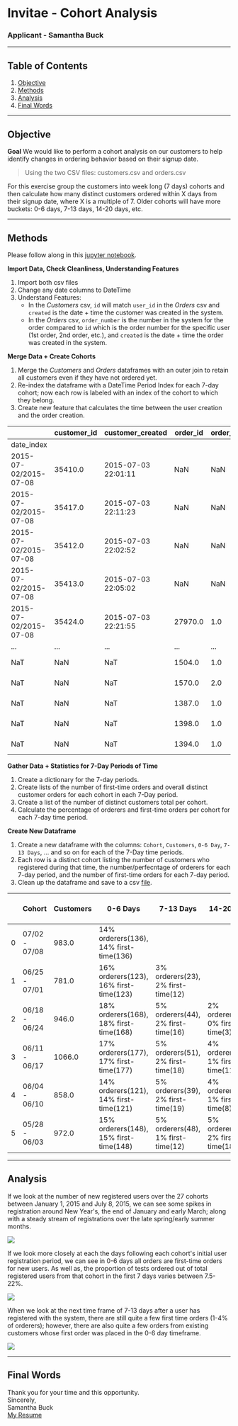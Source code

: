 # Invitae - Cohort Analysis
### Applicant - Samantha Buck
-------------------------------------
## Table of Contents
1. [Objective](#objective)
2. [Methods](#methods)
3. [Analysis](#analysis)
4. [Final Words](#final-words) 

--------------------------------  

## Objective
**Goal** 
We would like to perform a cohort analysis on our customers to help identify changes in ordering behavior based on their signup date.  
> Using the two CSV files: customers.csv and orders.csv

For this exercise group the customers into week long (7 days) cohorts and then calculate how many distinct customers ordered within X days from their signup date, where X is a multiple of 7. Older cohorts will have more buckets: 0-6 days, 7-13 days, 14-20 days, etc.   

----------------------------  
## Methods 
Please follow along in this [jupyter notebook](notebooks/Cohort-Analysis-Samantha-Buck.ipynb).  

**Import Data, Check Cleanliness, Understanding Features**
1. Import both csv files
2. Change any date columns to DateTime
3. Understand Features:
    - In the *Customers* csv, ```id``` will match ```user_id``` in the *Orders* csv and ```created``` is the date + time the customer was created in the system.
    - In the *Orders* csv, ```order_number``` is the number in the system for the order compared to ```id``` which is the order number for the specific user (1st order, 2nd order, etc.), and ```created``` is the date + time the order was created in the system.

**Merge Data + Create Cohorts**
1. Merge the *Customers* and *Orders* dataframes with an outer join to retain all customers even if they have not ordered yet.
2. Re-index the dataframe with a DateTime Period Index for each 7-day cohort; now each row is labeled with an index of the cohort to which they belong.
3. Create new feature that calculates the time between the user creation and the order creation.

|                       | customer_id | customer_created    | order_id | order_number | order_created       | time_to_order   | Order_Group_days |
|-----------------------|-------------|---------------------|----------|--------------|---------------------|-----------------|------------------|
| date_index            |             |                     |          |              |                     |                 |                  |
| 2015-07-02/2015-07-08 | 35410.0     | 2015-07-03 22:01:11 | NaN      | NaN          | NaT                 | NaT             | NaN              |
| 2015-07-02/2015-07-08 | 35417.0     | 2015-07-03 22:11:23 | NaN      | NaN          | NaT                 | NaT             | NaN              |
| 2015-07-02/2015-07-08 | 35412.0     | 2015-07-03 22:02:52 | NaN      | NaN          | NaT                 | NaT             | NaN              |
| 2015-07-02/2015-07-08 | 35413.0     | 2015-07-03 22:05:02 | NaN      | NaN          | NaT                 | NaT             | NaN              |
| 2015-07-02/2015-07-08 | 35424.0     | 2015-07-03 22:21:55 | 27970.0  | 1.0          | 2015-07-03 23:37:49 | 0 days 01:15:54 | 0.0              |
| ...                   | ...         | ...                 | ...      | ...          | ...                 | ...             | ...              |
| NaT                   | NaN         | NaT                 | 1504.0   | 1.0          | 2014-10-20 18:41:01 | NaT             | NaN              |
| NaT                   | NaN         | NaT                 | 1570.0   | 2.0          | 2014-10-22 02:50:21 | NaT             | NaN              |
| NaT                   | NaN         | NaT                 | 1387.0   | 1.0          | 2014-10-14 19:40:57 | NaT             | NaN              |
| NaT                   | NaN         | NaT                 | 1398.0   | 1.0          | 2014-10-14 21:49:05 | NaT             | NaN              |
| NaT                   | NaN         | NaT                 | 1394.0   | 1.0          | 2014-10-14 20:56:12 | NaT             | NaN              |  

**Gather Data + Statistics for 7-Day Periods of Time**
1. Create a dictionary for the 7-day periods.
2. Create lists of the number of first-time orders and overall distinct customer orders for each cohort in each 7-Day period.
3. Create a list of the number of distinct customers total per cohort.
4. Calculate the percentage of orderers and first-time orders per cohort for each 7-day time period.

**Create New Dataframe**
1. Create a new dataframe with the columns: ```Cohort```, ```Customers```, ```0-6 Day```, ```7-13 Days```, ... and so on for each of the 7-Day time periods.
2. Each row is a distinct cohort listing the number of customers who registered during that time, the number/perfecntage of orderers for each 7-day period, and the number of first-time orders for each 7-day period. 
3. Clean up the dataframe and save to a csv [file](data/cohort_analysis.csv).

|   | Cohort        | Customers | 0-6 Days                               | 7-13 Days                          | 14-20 Days                         | 15-27 Days                         | 28-34 Days                        | 35-41 Days                        | 42-48 Days | 49-55 Days | 56-62 Days | 63-69 Days | 70-76 Days | 77-83 Days | 85-90 Days | 91-97 Days | 98-104 Days | 105-111 Days | 112-118 Days | 119-125 Days | 126-132 Days | 133-139 Days | 140-146 Days | 147-153 Days | 154-160 Days | 161-167 Days | 168-174 Days | 175-181 Days | 182-188 Days |
|---|---------------|-----------|----------------------------------------|------------------------------------|------------------------------------|------------------------------------|-----------------------------------|-----------------------------------|------------|------------|------------|------------|------------|------------|------------|------------|-------------|--------------|--------------|--------------|--------------|--------------|--------------|--------------|--------------|--------------|--------------|--------------|--------------|
| 0 | 07/02 - 07/08 | 983.0     | 14% orderers(136), 14% first-time(136) |                                    |                                    |                                    |                                   |                                   |            |            |            |            |            |            |            |            |             |              |              |              |              |              |              |              |              |              |              |              |              |
| 1 | 06/25 - 07/01 | 781.0     | 16% orderers(123), 16% first-time(123) | 3% orderers(23), 2% first-time(12) |                                    |                                    |                                   |                                   |            |            |            |            |            |            |            |            |             |              |              |              |              |              |              |              |              |              |              |              |              |
| 2 | 06/18 - 06/24 | 946.0     | 18% orderers(168), 18% first-time(168) | 5% orderers(44), 2% first-time(16) | 2% orderers(15), 0% first-time(3)  |                                    |                                   |                                   |            |            |            |            |            |            |            |            |             |              |              |              |              |              |              |              |              |              |              |              |              |
| 3 | 06/11 - 06/17 | 1066.0    | 17% orderers(177), 17% first-time(177) | 5% orderers(51), 2% first-time(18) | 4% orderers(46), 1% first-time(11) | 2% orderers(18), 0% first-time(3)  |                                   |                                   |            |            |            |            |            |            |            |            |             |              |              |              |              |              |              |              |              |              |              |              |              |
| 4 | 06/04 - 06/10 | 858.0     | 14% orderers(121), 14% first-time(121) | 5% orderers(39), 2% first-time(19) | 4% orderers(37), 1% first-time(8)  | 3% orderers(29), 1% first-time(9)  | 2% orderers(20), 1% first-time(7) |                                   |            |            |            |            |            |            |            |            |             |              |              |              |              |              |              |              |              |              |              |              |              |
| 5 | 05/28 - 06/03 | 972.0     | 15% orderers(148), 15% first-time(148) | 5% orderers(48), 1% first-time(12) | 5% orderers(48), 2% first-time(18) | 4% orderers(41), 1% first-time(11) | 4% orderers(39), 1% first-time(5) | 1% orderers(11), 0% first-time(0) |            |            |            |            |            |            |            |            |             |              |              |              |              |              |              |              |              |              |              |              |              |

----------------------------  
## Analysis

If we look at the number of new registered users over the 27 cohorts between January 1, 2015 and July 8, 2015, we can see some spikes in registration around New Year's, the end of January and early March; along with a steady stream of registrations over the late spring/early summer months. 

![](images/registered_users.svg)  

If we look more closely at each the days following each cohort's initial user registration period, we can see in 0-6 days all orders are first-time orders for new users. As well as, the proportion of tests ordered out of total registered users from that cohort in the first 7 days varies between 7.5-22%.  

![](images/0-6days_orders.svg)  

When we look at the next time frame of 7-13 days after a user has registered with the system, there are still quite a few first time orders (1-4% of orderers); however, there are also quite a few orders from existing customers whose first order was placed in the 0-6 day timeframe.  

![](images/7-13days_orders.svg)  

----------------------

## Final Words
Thank you for your time and this opportunity.<br>
Sincerely,<br>
Samantha Buck<br>
[My Resume](Samantha_Buck_Resume.pdf)